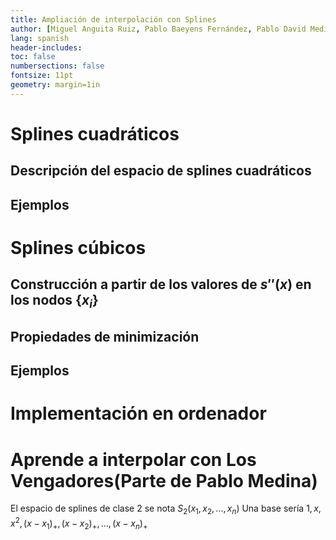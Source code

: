 ```yaml
---
title: Ampliación de interpolación con Splines
author: [Miguel Anguita Ruiz, Pablo Baeyens Fernández, Pablo David Medina Sánchez, Ruben Morales Pérez, Francisco Javier Morales Piqueras]
lang: spanish
header-includes:
toc: false
numbersections: false
fontsize: 11pt
geometry: margin=1in
---
```


# Splines cuadráticos

## Descripción del espacio de splines cuadráticos

## Ejemplos

# Splines cúbicos

## Construcción a partir de los valores de $s''(x)$ en los nodos $\{x_i\}$
## Propiedades de minimización
## Ejemplos

# Implementación en ordenador

# Aprende a interpolar con Los Vengadores(Parte de Pablo Medina)

El espacio de splines de clase 2 se nota $S_2(x_1,x_2,...,x_n)$ Una base sería ${1,x,x^2,(x-x_1)_+,(x-x_2)_+,...,(x-x_n)_+}$
